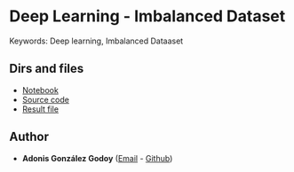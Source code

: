 # Deep Learning - Imbalanced Dataset 

Keywords: Deep learning, Imbalanced Dataaset

## Dirs and files

- [Notebook](https://github.com/adions025/imbalanced_dataset-/blob/master/nbs/imbalanced_dataset.ipynb)
- [Source code](https://github.com/adions025/imbalanced_dataset-/tree/master/src)
- [Result file](https://github.com/adions025/imbalanced_dataset-/blob/master/data/results.csv)

## Author

* **Adonis González Godoy** ([Email](adions025@gmail.com) - [Github](https://github.com/adions025))

